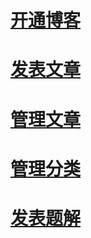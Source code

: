 ﻿# [开通博客](index.md)
# [发表文章](new-post.md)
# [管理文章](manage-post.md)
# [管理分类](catalog.md)
# [发表题解](resolution.md)
